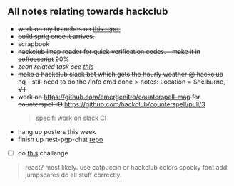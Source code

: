 ## All notes relating towards hackclub

- ~~work on my branches on [this repo.](https://github.com/OtterCodes101/programmer-socks-ysws)~~
- ~~build sprig once it arrives.~~
- scrapbook
- ~~hackclub imap reader for quick verification codes. - make it in [coffeescript](https://coffeescript.org/)~~ 90%
- _zeon related task see [this](./zeon.md)_
- ~~make a hackclub slack bot which gets the hourly weather @ hackclub hq - still need to do the /info cmd~~ done
  ~~> notes: Location = Shelburne, VT~~
- ~~work on https://github.com/emergenitro/counterspell-map for counterspell :D~~ https://github.com/hackclub/counterspell/pull/3
  > specif: work on slack CI
- hang up posters this week
- finish up nest-pgp-chat [repo](https://git.hackclub.app/neon/nest-pgp-chat)
- [ ] do [this](https://manor.hackclub.com/) challange
> react? most likely.
> use catpuccin or hackclub colors
> spooky font
> add jumpscares
> do all stuff correctly.

